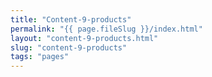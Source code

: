 ```yaml
---
title: "Content-9-products"
permalink: "{{ page.fileSlug }}/index.html"
layout: "content-9-products.html"
slug: "content-9-products"
tags: "pages"
---
```



